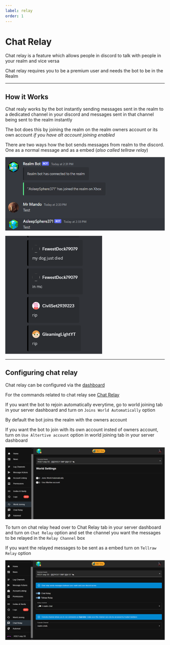 ```yaml
---
label: relay
order: 1
---
```


# Chat Relay
Chat relay is a feature which allows people in discord to talk with people in your realm and vice versa 

Chat relay requires you to be a premium user and needs the bot to be in the Realm

---

## How it Works 
  Chat realy works by the bot instantly sending messages sent in the realm to a dedicated channel in your discord and messages sent in that channel being sent to the realm instantly 
  
  The bot does this by joining the realm on the realm owners account or its own account *if you have alt account joining enabled* 
  
  There are two ways how the bot sends messages from realm to the discord. One as a normal message and as a embed (*also called tellraw relay*)

  ![Example of normal relay message](/images/relay.png)  
  
  ![Example of tellraw relay](images/tr_relay.png)
  
---

## Configuring chat relay 
  Chat relay can be configured via the [dashboard](https://realmbot.dev/)
  
  For the commands related to chat relay see [Chat Relay](world.md) 
  
  If you want the bot to rejoin automatically everytime, go to world joining tab in your server dashboard and turn on `Joins World Automatically` option 
  
  By default the bot joins the realm with the owners account

  If you want the bot to join with its own account insted of owners account, turn on `Use Altertive account` option in world joining tab in your server    dashboard 
  
  ![world joining tab](/images/wrld_join.png)
  
  To turn on chat relay  head over to Chat Relay tab in your server dashboard and turn on `Chat Relay` option and set the channel you want the messages to be relayed in the `Relay Channel` box
  
  If you want the relayed messages to be sent as a embed turn on `Tellraw Relay` option 
  
  ![Chat Relay tab](/images/chat_relay_tab.png) 
